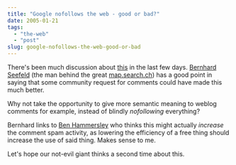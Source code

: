 ```yaml
---
title: "Google nofollows the web - good or bad?"
date: 2005-01-21
tags: 
  - "the-web"
  - "post"
slug: google-nofollows-the-web-good-or-bad
---
```


There's been much discussion about [this](http://www.google.com/googleblog/2005/01/preventing-comment-spam.html) in the last few days. [Bernhard Seefeld](http://www.bernhardseefeld.ch/archives/000102.html) (the man behind the great [map.search.ch](http://map.search.ch/Immensee/Artherstrasse-60)) has a good point in saying that some community request for comments could have made this much better.

Why not take the opportunity to give more semantic meaning to weblog comments for example, instead of blindly _nofollowing_ everything?

Bernhard links to [Ben Hammersley](http://www.benhammersley.com/weblog/2005/01/20/let_no_fellow_nofollow_lest_we_all_lie_fallow.html) who thinks this might actually _increase_ the comment spam activity, as lowering the efficiency of a free thing should increase the use of said thing. Makes sense to me.

Let's hope our not-evil giant thinks a second time about this.
